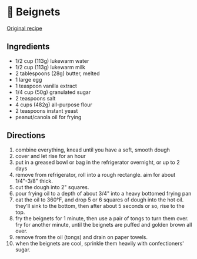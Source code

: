# 🍩 Beignets

[Original recipe](https://www.kingarthurflour.com/recipes/classic-beignets-recipe)

## Ingredients

- 1/2 cup (113g) lukewarm water
- 1/2 cup (113g) lukewarm milk
- 2 tablespoons (28g) butter, melted
- 1 large egg
- 1 teaspoon vanilla extract
- 1/4 cup (50g) granulated sugar
- 2 teaspoons salt
- 4 cups (482g) all-purpose flour
- 2 teaspoons instant yeast
- peanut/canola oil for frying

## Directions

1. combine everything, knead until you have a soft, smooth dough
2. cover and let rise for an hour
3. put in a greased bowl or bag in the refrigerator overnight, or up to 2 days
4. remove from refrigerator, roll into a rough rectangle. aim for about
   1/4"-3/8" thick.
5. cut the dough into 2" squares.
6. pour frying oil to a depth of about 3/4" into a heavy bottomed frying pan
7. eat the oil to 360°F, and drop 5 or 6 squares of dough into the hot oil.
   they'll sink to the bottom, then after about 5 seconds or so, rise to the
   top.
8. fry the beignets for 1 minute, then use a pair of tongs to turn them over.
   fry for another minute, until the beignets are puffed and golden brown all
   over.
9. remove from the oil (tongs) and drain on paper towels.
10. when the beignets are cool, sprinkle them heavily with confectioners' sugar.
